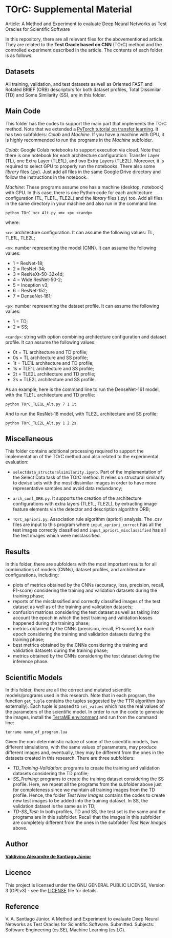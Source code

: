 # TOrC: Supplemental Material

Article: A Method and Experiment to evaluate Deep Neural Networks as
Test Oracles for Scientific Software

In this repository, there are all relevant files for the abovementioned article. They are related to the **Test Oracle based on CNN** (TOrC) method and the controlled experiment described in the article. The contents of each folder is as follows.


## Datasets


All training, validation, and test datasets as well as Oriented FAST and Rotated
BRIEF (ORB) descriptors for both dataset profiles, Total Dissimilar (TD) and Some Similarity (SS), are in this folder. 

## Main Code

This folder has the codes to support the main part that implements the TOrC method. Note that we extended a [PyTorch tutorial on transfer learning](https://pytorch.org/tutorials/beginner/transfer\_learning\_tutorial.html). It has two subfolders: *Colab* and *Machine*. If you have a machine with GPU, it is highly recommended to run the programs in the *Machine* subfolder.

*Colab*: Google Colab notebooks to support execution via cloud. Note that there is one notebook for each architecture configuration: Transfer Layer (TL), one Extra Layer (TLE1L), and two Extra Layers (TLE2L). Moreover, it is required to select GPU to properly run the notebooks. There also some *library* files (.py). Just add all files in the same Google Drive directory and follow the instructions in the notebook.

*Machine*: These programs assume one has a machine (desktop, notebook) with GPU. In this case, there is one Python code for each architecture configuration (TL, TLE1L, TLE2L) and the *library* files (.py) too. Add all files in the same directory in your machine and also run in the command line:
```
python TOrC_<c>_Alt.py <m> <p> <candp>
```

where:

`<c>`: architecture configuration. It can assume the following values: TL, TLE1L, TLE2L;

`<m>`: number representing the model (CNN). It can assume the following values:

- 1 = ResNet-18;
- 2 = ResNet-34;
- 3 = ResNeXt-50-32x4d;
- 4 = Wide ResNet-50-2;
- 5 = Inception v3;
- 6 = ResNet-152;
- 7 = DenseNet-161;

`<p>`: number representing the dataset profile. It can assume the following values:

- 1 = TD;
- 2 = SS;

`<candp>`: string with option combining architecture configuration and dataset profile. It can assume the following values:

- 0t = TL architecture and TD profile;
- 0s = TL architecture and SS profile;
- 1t = TLE1L architecture and TD profile;
- 1s = TLE1L architecture and SS profile;
- 2t = TLE2L architecture and TD profile;
- 2s = TLE2L architecture and SS profile.
 

As an example, here is the command line to run the DenseNet-161 model, with the TLE1L architecture and TD profile:
```
python TOrC_TLE1L_Alt.py 7 1 1t 
```

And to run the ResNet-18 model, with TLE2L architecture and SS profile:
```
python TOrC_TLE2L_Alt.py 1 2 2s
```


## Miscellaneous

This folder contains additional processing required to support the implementation of the TOrC method and also related to the experimental evaluation:

- `selectdata_structuralsimilarity.ipynb`.  Part of the implementation of the Select Data task of the TOrC method. It relies on structural similarity to devise sets with the most dissimilar images in order to have more representative samples and avoid data redundancy;

- `arch_conf_ORB.py`. It supports the creation of the architecture configurations with extra layers (TLE1L, TLE2L), by extracting image feature elements via the detector and description algorithm ORB;

- `TOrC_apriori.py`. Association rule algorithm (apriori) analysis. The .csv files are input to this program where `input_apriori_correct` has all the test images correctly classified and `input_apriori_misclassified` has all the test images which were misclassified.  

## Results

In this folder, there are subfolders with the most important results for all combinations of models (CNNs), dataset profiles, and architecture configurations, including:

- plots of metrics obtained by the CNNs (accuracy, loss, precision, recall, F1-score) considering the training and validation datasets during the training phase;
- reports of the misclassified and correctly classified images of the test dataset as well as of the training and validation datasets;
- confusion matrices considering the test dataset as well as taking into account the epoch in which the best training and validation losses happened during the training phase;
- metrics obtained by the CNNs (precision, recall, F1-score) for each epoch considering the training and validation datasets during the training phase;
- best metrics obtained by the CNNs considering the training and validation datasets during the training phase;
- metrics obtained by the CNNs considering the test dataset during the inference phase.

## Scientific Models

In this folder, there are all the correct and mutated scientific models/programs used in this research. Note that in each program, the function `get_tuple` contains the tuples suggested by the TTR algorithm (run externally). Each tuple is passed to `sel_values` which has the real values of the parameters of the scientific model. In order to run the code to generate the images, install the [TerraME environment](https://github.com/TerraME/terrame/releases) and run from the command line:
```
terrame name_of_program.lua 
```
Given the non-deterministic nature of some of the scientific models, two different simulations, with the same values of parameters, may produce different images and, eventually, they may be different from the ones in the datasets created in this research. There are three subfolders:

- *TD\_Training-Validation*: programs to create the training and validation datasets considering the TD profile;
-  *SS\_Training*:  programs to create the training dataset considering the SS profile. Here, we repeat all the programs from the subfolder above just for completeness since we maintain all training images from the TD profile. Hence, the folder *Test New Images* contains the codes to create new test images to be added into the training dataset. In SS, the validation dataset is the same as in TD;
-  *TD-SS\_Test*: In both profiles, TD and SS, the test set is the same and the programs are in this subfolder. Recall that the images in this subfolder are completely different from the ones in the subfolder *Test New Images* above.

## Author

[**Valdivino Alexandre de Santiago J&uacute;nior**](https://www.linkedin.com/in/valdivino-alexandre-de-santiago-j%C3%BAnior-103109206/?locale=en_US)

## Licence

This project is licensed under the GNU GENERAL PUBLIC LICENSE, Version 3 (GPLv3) - see the [LICENSE](LICENSE) file for details.

## Reference

V. A. Santiago J&uacute;nior. A Method and Experiment to evaluate Deep Neural Networks as Test Oracles for Scientific Software. Submitted. Subjects: Software Engineering (cs.SE), Machine Learning (cs.LG).

